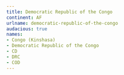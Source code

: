 ```yaml
---
title: Democratic Republic of the Congo
continent: AF
urlname: democratic-republic-of-the-congo
audacious: true
names:
- Congo (Kinshasa)
- Democratic Republic of the Congo
- CD
- DRC
- COD
---
```

